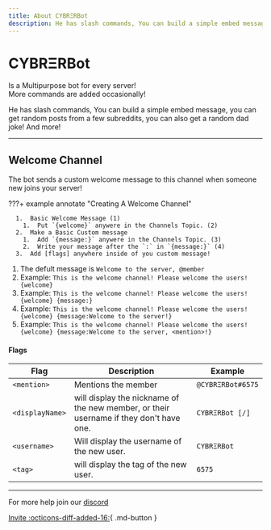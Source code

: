 ```yaml
---
title: About CYBRΞRBot
description: He has slash commands, You can build a simple embed message, you can get random posts from a few subreddits, you can also get a random dad joke! And more!
---
```


[discord]: https://discord.gg/Bm6fMsA
[invite]: https://discord.com/oauth2/authorize?client_id=745786473554378832&permissions=8&scope=bot%20applications.commands
[flags]: #welcome-message-flags

# CYBRΞRBot
Is a Multipurpose bot for every server!<br>
More commands are added occasionally!<br>

He has slash commands, You can build a simple embed message, you can get random posts from a few subreddits, you can also get a random dad joke! And more!

---


## Welcome Channel
The bot sends a custom welcome message to this channel when someone new joins your server!

<div markdown>
???+ example annotate "Creating A Welcome Channel"
      
      1.  Basic Welcome Message (1)
        1.  Put `{welcome}` anywere in the Channels Topic. (2)
      2.  Make a Basic Custom message
        1.  Add `{message:}` anywere in the Channels Topic. (3)
        2.  Write your message after the `:` in `{message:}` (4)
      3.  Add [flags] anywhere inside of you custom message!

1.  The defult message is `Welcome to the server, @member`
2.  Example: `This is the welcome channel! Please welcome the users! {welcome}`
3.  Example: `This is the welcome channel! Please welcome the users! {welcome} {message:}`
4.  Example: `This is the welcome channel! Please welcome the users!{welcome} {message:Welcome to the server!}`
5.  Example: `This is the welcome channel! Please welcome the users!{welcome} {message:Welcome to the server, <mention>!}`
</div>


#### Flags
| Flag        | Description                          | Example     |
| ----------- | ------------------------------------ | ----------- |
| `<mention>` | Mentions the member                  |`@CYBRΞRBot#6575`|
|`<displayName>`|  will display the nickname of the new member, or their username if they don't have one. | `CYBRΞRBot [/]` |
| `<username>`    |  Will display the username of the new user. | `CYBRΞRBot` |
| `<tag>`    |   will display the tag of the new user. | `6575` |
---


For more help join our [discord]

[Invite :octicons-diff-added-16:](https://discord.com/oauth2/authorize?client_id=745786473554378832&permissions=8&scope=bot%20applications.commands){ .md-button }
